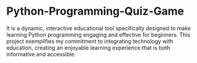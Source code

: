 # Python-Programming-Quiz-Game
It is a dynamic, interactive educational tool specifically designed to make learning Python programming engaging and effective for beginners. This project exemplifies my commitment to integrating technology with education, creating an enjoyable learning experience that is both informative and accessible.
